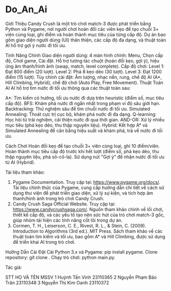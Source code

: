 # Do_An_Ai
Giới Thiệu
Candy Crush là một trò chơi match-3 được phát triển bằng Python và Pygame, nơi người chơi hoán đổi các viên kẹo để tạo chuỗi 3+ viên cùng loại, ghi điểm và hoàn thành mục tiêu của từng cấp độ. Dự án bao gồm giao diện người dùng (UI) thân thiện, các cấp độ đa dạng, và thuật toán AI hỗ trợ gợi ý nước đi tối ưu.

Tính Năng Chính
Giao diện người dùng:
4 màn hình chính: Menu, Chọn cấp độ, Chơi game, Cài đặt.
Hỗ trợ tương tác chuột (hoán đổi kẹo, gợi ý), hiệu ứng âm thanh/hình ảnh (swap, match, level complete).
Cấp độ chơi:
Level 1: Đạt 800 điểm (20 lượt).
Level 2: Phá 8 kẹo dẻo (30 lượt).
Level 3: Đạt 1200 điểm (15 lượt).
Tùy chỉnh cài đặt: Âm lượng, nhạc nền, rung, chế độ AI (A*, Hill Climbing, Hybrid), chế độ chơi (Auto Play, Free Movement).
Thuật Toán AI
AI hỗ trợ tìm nước đi tối ưu thông qua các thuật toán sau:

A*: Tìm kiếm có hướng, tối ưu nước đi dựa trên heuristic (điểm số, mục tiêu cấp độ).
BFS: Khám phá nước đi ngắn nhất trong phạm vi độ sâu giới hạn.
Backtracking: Thử nghiệm sâu để tìm chuỗi nước đi tối ưu.
Simulated Annealing: Thoát cực trị cục bộ, khám phá nước đi đa dạng.
Q-learning: Học hỏi từ trải nghiệm, cải thiện nước đi qua thời gian.
AND-OR: Xử lý nhiều mục tiêu (phá kẹo dẻo, thu thập nguyên liệu).
Hybrid: Kết hợp A* và Simulated Annealing để cân bằng hiệu suất và khám phá, trả về nước đi tối ưu.

Cách Chơi
Hoán đổi kẹo để tạo chuỗi 3+ viên cùng loại, ghi 10 điểm/viên.
Hoàn thành mục tiêu cấp độ trước khi hết lượt (điểm số, phá kẹo dẻo, thu thập nguyên liệu, phá sô-cô-la).
Sử dụng nút "Gợi ý" để nhận nước đi tối ưu từ AI (Hybrid).

Tài liệu tham khảo:
1.	Pygame Documentation. Truy cập tại: https://www.pygame.org/docs/. Tài liệu chính thức của Pygame, cung cấp hướng dẫn chi tiết về cách sử dụng thư viện để phát triển giao diện, xử lý sự kiện, và tích hợp âm thanh/hình ảnh trong trò chơi Candy Crush. 
2.	Candy Crush Saga Official Website. Truy cập tại: https://www.candycrushsaga.com/. Nguồn tham khảo chính về lối chơi, thiết kế cấp độ, và các yếu tố tạo nên sức hút của trò chơi match-3 gốc, giúp nhóm tái hiện các tính năng cốt lõi trong dự án. 
3.	Cormen, T. H., Leiserson, C. E., Rivest, R. L., & Stein, C. (2009). Introduction to Algorithms (3rd ed.). MIT Press. Sách tham khảo về các thuật toán tìm kiếm và tối ưu, bao gồm A* và Hill Climbing, được sử dụng để triển khai AI trong trò chơi. 

Hướng Dẫn Cài Đặt
Cài Python 3.x và Pygame: pip install pygame.
Clone repository: git clone <repo-url>.
Chạy trò chơi: python main.py.

Tác giả: 
		
STT	HỌ VÀ TÊN            	MSSV
1       Huỳnh Tấn Vinh       	23110365
2 	Nguyễn Phạm Bảo Trân	23110348
3       Nguyễn Thị Kim Oanh  	23110372



